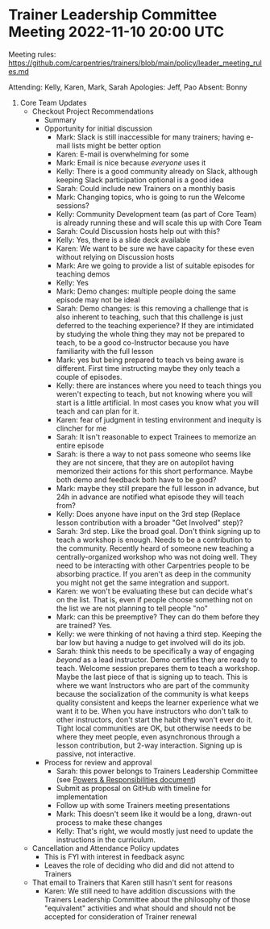 # Trainer Leadership Committee Meeting 2022-11-10 20:00 UTC

Meeting rules: https://github.com/carpentries/trainers/blob/main/policy/leader_meeting_rules.md

Attending: Kelly, Karen, Mark, Sarah
Apologies: Jeff, Pao
Absent: Bonny

1. Core Team Updates
    - Checkout Project Recommendations
        - Summary
        - Opportunity for initial discussion
            - Mark: Slack is still inaccessible for many trainers; having 
            e-mail lists might be better option
            - Karen: E-mail is overwhelming for some
            - Mark: Email is nice because _everyone_ uses it
            - Kelly: There is a good community already on Slack, although 
            keeping Slack participation optional is a good idea
            - Sarah: Could include new Trainers on a monthly basis
            - Mark: Changing topics, who is going to run the Welcome sessions?
            - Kelly: Community Development team (as part of Core Team) is 
            already running these and will scale this up with Core Team
            - Sarah: Could Discussion hosts help out with this?
            - Kelly: Yes, there is a slide deck available
            - Karen: We want to be sure we have capacity for these even without 
            relying on Discussion hosts
            - Mark: Are we going to provide a list of suitable episodes for 
            teaching demos
            - Kelly: Yes
            - Mark: Demo changes: multiple people doing the same episode may 
            not be ideal
            - Sarah: Demo changes: is this removing a challenge that is also 
            inherent to teaching, such that this challenge is just deferred to 
            the teaching experience? If they are intimidated by studying the 
            whole thing they may not be prepared to teach, to be a good 
            co-Instructor because you have familiarity with the full lesson
            - Mark: yes but being prepared to teach vs being aware is 
            different. First time instructing maybe they only teach a couple of 
            episodes. 
            - Kelly: there are instances where you need to teach things you 
            weren't expecting to teach, but not knowing where you will start is 
            a little artificial. In most cases you know what you will teach and 
            can plan for it. 
            - Karen: fear of judgment in testing environment and inequity is 
            clincher for me
            - Sarah: It isn't reasonable to expect Trainees to memorize an 
            entire episode
            - Sarah: is there a way to not pass someone who seems like they are 
            not sincere, that they are on autopilot having memorized their 
            actions for this short performance. Maybe both demo and feedback 
            both have to be good?
            - Mark: maybe they still prepare the full lesson in advance, but 
            24h in advance are notified what episode they will teach from?
            - Kelly: Does anyone have input on the 3rd step (Replace lesson 
            contribution with a broader "Get Involved" step)?
            - Sarah: 3rd step. Like the broad goal. Don't think signing up to 
            teach a workshop is enough. Needs to be a contribution to the 
            community. Recently heard of someone new teaching a 
            centrally-organized workshop who was not doing well. They need to 
            be interacting with other Carpentries people to be absorbing 
            practice. If you aren't as deep in the community you might not get 
            the same integration and support. 
            - Karen: we won't be evaluating these but can decide what's on the 
            list. That is, even if people choose something not on the list we 
            are not planning to tell people "no"
            - Mark: can this be preemptive? They can do them before they are 
            trained? Yes.
            - Kelly: we were thinking of not having a third step. Keeping the 
            bar low but having a nudge to get involved will do its job.
            - Sarah: think this needs to be specifically a way of engaging 
            *beyond* as a lead instructor. Demo certifies they are ready to 
            teach. Welcome session prepares them to teach a workshop. Maybe the 
            last piece of that is signing up to teach. This is where we want 
            Instructors who are part of the community because the socialization 
            of the community is what keeps quality consistent and keeps the 
            learner experience what we want it to be. When you have instructors 
            who don't talk to other instructors, don't start the habit they 
            won't ever do it. Tight local communities are OK, but otherwise 
            needs to be where they meet people, even asynchronous through a 
            lesson contribution, but 2-way interaction. Signing up is passive, 
            not interactive.  
        - Process for review and approval
            - Sarah: this power belongs to Trainers Leadership Committee (see 
              [Powers & Responsibilities document](https://github.com/carpentries/trainers/blob/main/powers_responsibilities.md))
            - Submit as proposal on GitHub with timeline for implementation
            - Follow up with some Trainers meeting presentations
            - Mark: This doesn't seem like it would be a long, drawn-out 
            process to make these changes
            - Kelly: That's right, we would mostly just need to update the 
            instructions in the curriculum.
    - Cancellation and Attendance Policy updates
        - This is FYI with interest in feedback async
        - Leaves the role of deciding who did and did not attend to Trainers
    - That email to Trainers that Karen still hasn't sent for reasons
        - Karen: We still need to have addition discussions with the Trainers 
        Leadership Committee about the philosophy of those "equivalent" 
        activities and what should and should not be accepted for consideration 
        of Trainer renewal
